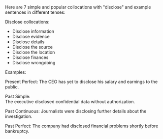 Here are 7 simple and popular collocations with "disclose" and example sentences in different tenses:

Disclose collocations:  

- Disclose information
- Disclose evidence
- Disclose details
- Disclose the source  
- Disclose the location
- Disclose finances
- Disclose wrongdoing

Examples:

Present Perfect: 
The CEO has yet to disclose his salary and earnings to the public.  

Past Simple:  
The executive disclosed confidential data without authorization.

Past Continuous: 
Journalists were disclosing further details about the investigation.  

Past Perfect:
The company had disclosed financial problems shortly before bankruptcy.